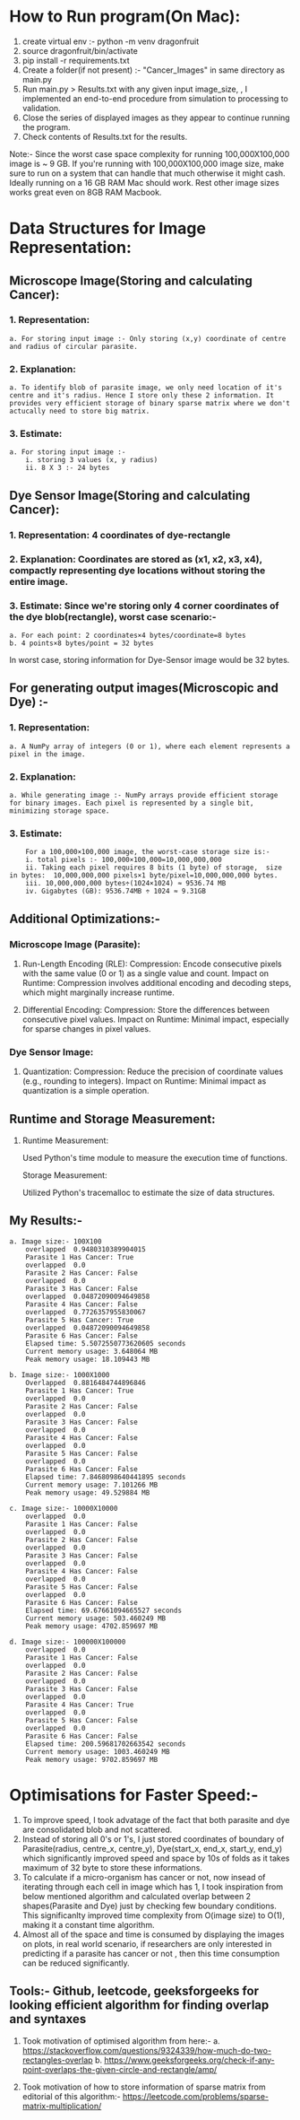 # **How to Run program(On Mac):**
1. create virtual env :- python -m venv dragonfruit
2. source dragonfruit/bin/activate
3. pip install -r requirements.txt
4. Create a folder(if not present) :- "Cancer_Images" in same directory as main.py
5. Run main.py > Results.txt with any given input image_size, , I implemented an end-to-end procedure from simulation to processing to validation.
6. Close the series of displayed images as they appear to continue running the program.
7. Check contents of Results.txt for the results.

Note:- Since the worst case space complexity for running 100,000X100,000 image is ~ 9 GB. If you're running with 100,000X100,000 image size, make sure to run on a system that can handle that much otherwise it might cash. Ideally running on a 16 GB RAM Mac should work.
Rest other image sizes works great even on 8GB RAM Macbook.



# **Data Structures for Image Representation:**

## Microscope Image(Storing and calculating Cancer):

### 1. Representation: 
    a. For storing input image :- Only storing (x,y) coordinate of centre and radius of circular parasite.
### 2. Explanation: 
    a. To identify blob of parasite image, we only need location of it's centre and it's radius. Hence I store only these 2 information. It provides very efficient storage of binary sparse matrix where we don't actucally need to store big matrix.
### 3. Estimate: 
    a. For storing input image :- 
        i. storing 3 values (x, y radius) 
        ii. 8 X 3 :- 24 bytes
    

## Dye Sensor Image(Storing and calculating Cancer):
### 1. Representation: 4 coordinates of dye-rectangle
### 2. Explanation: Coordinates are stored as (x1, x2, x3, x4), compactly representing dye locations without storing the entire image.
### 3. Estimate: Since we're storing only 4 corner coordinates of the dye blob(rectangle), worst case scenario:-
    a. For each point: 2 coordinates×4 bytes/coordinate=8 bytes
    b. 4 points×8 bytes/point = 32 bytes
  In worst case, storing information for Dye-Sensor image would be 32 bytes.



## For generating output images(Microscopic and Dye) :- 

### 1. Representation: 
    a. A NumPy array of integers (0 or 1), where each element represents a pixel in the image.
### 2. Explanation: 
    a. While generating image :- NumPy arrays provide efficient storage for binary images. Each pixel is represented by a single bit, minimizing storage space.
### 3. Estimate: 
        For a 100,000×100,000 image, the worst-case storage size is:-
        i. total pixels :- 100,000×100,000=10,000,000,000 
        ii. Taking each pixel requires 8 bits (1 byte) of storage,  size in bytes:  10,000,000,000 pixels×1 byte/pixel=10,000,000,000 bytes.
        iii. 10,000,000,000 bytes÷(1024×1024) ≈ 9536.74 MB
        iv. Gigabytes (GB): 9536.74MB ÷ 1024 ≈ 9.31GB

## Additional Optimizations:-

### Microscope Image (Parasite):
1. Run-Length Encoding (RLE):
    Compression: Encode consecutive pixels with the same value (0 or 1) as a single value and count.
    Impact on Runtime: Compression involves additional encoding and decoding steps, which might marginally increase runtime.

2. Differential Encoding:
    Compression: Store the differences between consecutive pixel values.
    Impact on Runtime: Minimal impact, especially for sparse changes in pixel values.

### Dye Sensor Image:

1. Quantization:
    Compression: Reduce the precision of coordinate values (e.g., rounding to integers).
    Impact on Runtime: Minimal impact as quantization is a simple operation.

## Runtime and Storage Measurement:

1. Runtime Measurement:

    Used Python's time module to measure the execution time of functions.
    
    Storage Measurement:

    Utilized Python's tracemalloc to estimate the size of data structures.

## My Results:-
    a. Image size:- 100X100
        overlapped  0.9480310389904015
        Parasite 1 Has Cancer: True
        overlapped  0.0
        Parasite 2 Has Cancer: False
        overlapped  0.0
        Parasite 3 Has Cancer: False
        overlapped  0.04872090094649858
        Parasite 4 Has Cancer: False
        overlapped  0.7726357955830067
        Parasite 5 Has Cancer: True
        overlapped  0.04872090094649858
        Parasite 6 Has Cancer: False
        Elapsed time: 5.5072550773620605 seconds
        Current memory usage: 3.648064 MB
        Peak memory usage: 18.109443 MB

    b. Image size:- 1000X1000
        Overlapped  0.8816484744896846
        Parasite 1 Has Cancer: True
        overlapped  0.0
        Parasite 2 Has Cancer: False
        overlapped  0.0
        Parasite 3 Has Cancer: False
        overlapped  0.0
        Parasite 4 Has Cancer: False
        overlapped  0.0
        Parasite 5 Has Cancer: False
        overlapped  0.0
        Parasite 6 Has Cancer: False
        Elapsed time: 7.8468098640441895 seconds
        Current memory usage: 7.101266 MB
        Peak memory usage: 49.529884 MB

    c. Image size:- 10000X10000
        overlapped  0.0
        Parasite 1 Has Cancer: False
        overlapped  0.0
        Parasite 2 Has Cancer: False
        overlapped  0.0
        Parasite 3 Has Cancer: False
        overlapped  0.0
        Parasite 4 Has Cancer: False
        overlapped  0.0
        Parasite 5 Has Cancer: False
        overlapped  0.0
        Parasite 6 Has Cancer: False
        Elapsed time: 69.67661094665527 seconds
        Current memory usage: 503.460249 MB
        Peak memory usage: 4702.859697 MB

    d. Image size:- 100000X100000
        overlapped  0.0
        Parasite 1 Has Cancer: False
        overlapped  0.0
        Parasite 2 Has Cancer: False
        overlapped  0.0
        Parasite 3 Has Cancer: False
        overlapped  0.0
        Parasite 4 Has Cancer: True
        overlapped  0.0
        Parasite 5 Has Cancer: False
        overlapped  0.0
        Parasite 6 Has Cancer: False
        Elapsed time: 200.59681702663542 seconds
        Current memory usage: 1003.460249 MB
        Peak memory usage: 9702.859697 MB


# Optimisations for Faster Speed:-
1. To improve speed, I took advatage of the fact that both parasite and dye are consolidated blob and not scattered.
2. Instead of storing all 0's or 1's, I just stored coordinates of boundary of Parasite(radius, centre_x, centre_y), Dye(start_x, end_x, start_y, end_y) which significantly improved speed and space by 10s of folds as it takes maximum of 32 byte to store these informations.
3. To calculate if a micro-organism has cancer or not, now insead of iterating through each cell in image which has 1, I took inspiration from below mentioned algorithm and calculated overlap between 2 shapes(Parasite and Dye) just by checking few boundary conditions.
This significanlty improved time complexity from O(image size) to O(1), making it a constant time algorithm.
4. Almost all of the space and time is consumed by displaying the images on plots, in real world scenario, if researchers are only interested in predicting if a parasite has cancer or not , then this time consumption can be reduced significantly.
    

## Tools:- Github, leetcode, geeksforgeeks for looking efficient algorithm for finding overlap and syntaxes
1. Took motivation of optimised algorithm from here:-
  a. https://stackoverflow.com/questions/9324339/how-much-do-two-rectangles-overlap
  b. https://www.geeksforgeeks.org/check-if-any-point-overlaps-the-given-circle-and-rectangle/amp/

2. Took motivation of how to store information of sparse matrix from editorial of this algorithm:-
    https://leetcode.com/problems/sparse-matrix-multiplication/
